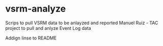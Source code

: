 # vsrm-analyze
Scrips to pull VSRM data to be anlayzed and reported
Manuel Ruiz - TAC project to pull and anlyze Event Log data

Addign linse to README
